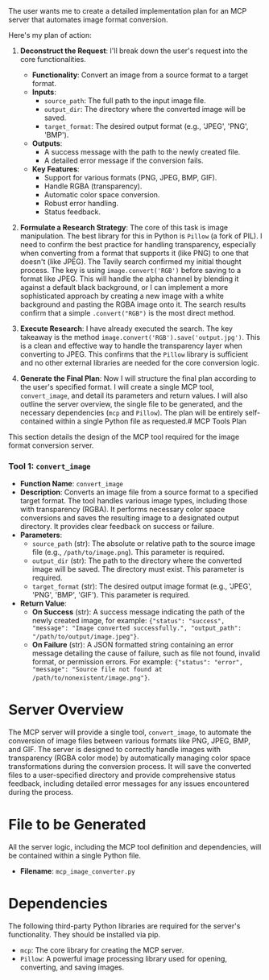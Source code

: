 <thought>
The user wants me to create a detailed implementation plan for an MCP server that automates image format conversion.

Here's my plan of action:

1.  **Deconstruct the Request**: I'll break down the user's request into the core functionalities.
    *   **Functionality**: Convert an image from a source format to a target format.
    *   **Inputs**:
        *   `source_path`: The full path to the input image file.
        *   `output_dir`: The directory where the converted image will be saved.
        *   `target_format`: The desired output format (e.g., 'JPEG', 'PNG', 'BMP').
    *   **Outputs**:
        *   A success message with the path to the newly created file.
        *   A detailed error message if the conversion fails.
    *   **Key Features**:
        *   Support for various formats (PNG, JPEG, BMP, GIF).
        *   Handle RGBA (transparency).
        *   Automatic color space conversion.
        *   Robust error handling.
        *   Status feedback.

2.  **Formulate a Research Strategy**: The core of this task is image manipulation. The best library for this in Python is `Pillow` (a fork of PIL). I need to confirm the best practice for handling transparency, especially when converting from a format that supports it (like PNG) to one that doesn't (like JPEG). The Tavily search confirmed my initial thought process. The key is using `image.convert('RGB')` before saving to a format like JPEG. This will handle the alpha channel by blending it against a default black background, or I can implement a more sophisticated approach by creating a new image with a white background and pasting the RGBA image onto it. The search results confirm that a simple `.convert("RGB")` is the most direct method.

3.  **Execute Research**: I have already executed the search. The key takeaway is the method `image.convert('RGB').save('output.jpg')`. This is a clean and effective way to handle the transparency layer when converting to JPEG. This confirms that the `Pillow` library is sufficient and no other external libraries are needed for the core conversion logic.

4.  **Generate the Final Plan**: Now I will structure the final plan according to the user's specified format. I will create a single MCP tool, `convert_image`, and detail its parameters and return values. I will also outline the server overview, the single file to be generated, and the necessary dependencies (`mcp` and `Pillow`). The plan will be entirely self-contained within a single Python file as requested.# MCP Tools Plan

This section details the design of the MCP tool required for the image format conversion server.

### Tool 1: `convert_image`

*   **Function Name**: `convert_image`
*   **Description**: Converts an image file from a source format to a specified target format. The tool handles various image types, including those with transparency (RGBA). It performs necessary color space conversions and saves the resulting image to a designated output directory. It provides clear feedback on success or failure.
*   **Parameters**:
    *   `source_path` (str): The absolute or relative path to the source image file (e.g., `/path/to/image.png`). This parameter is required.
    *   `output_dir` (str): The path to the directory where the converted image will be saved. The directory must exist. This parameter is required.
    *   `target_format` (str): The desired output image format (e.g., 'JPEG', 'PNG', 'BMP', 'GIF'). This parameter is required.
*   **Return Value**:
    *   **On Success** (str): A success message indicating the path of the newly created image, for example: `{"status": "success", "message": "Image converted successfully.", "output_path": "/path/to/output/image.jpeg"}`.
    *   **On Failure** (str): A JSON formatted string containing an error message detailing the cause of failure, such as file not found, invalid format, or permission errors. For example: `{"status": "error", "message": "Source file not found at /path/to/nonexistent/image.png"}`.

# Server Overview

The MCP server will provide a single tool, `convert_image`, to automate the conversion of image files between various formats like PNG, JPEG, BMP, and GIF. The server is designed to correctly handle images with transparency (RGBA color mode) by automatically managing color space transformations during the conversion process. It will save the converted files to a user-specified directory and provide comprehensive status feedback, including detailed error messages for any issues encountered during the process.

# File to be Generated

All the server logic, including the MCP tool definition and dependencies, will be contained within a single Python file.

*   **Filename**: `mcp_image_converter.py`

# Dependencies

The following third-party Python libraries are required for the server's functionality. They should be installed via pip.

*   `mcp`: The core library for creating the MCP server.
*   `Pillow`: A powerful image processing library used for opening, converting, and saving images.